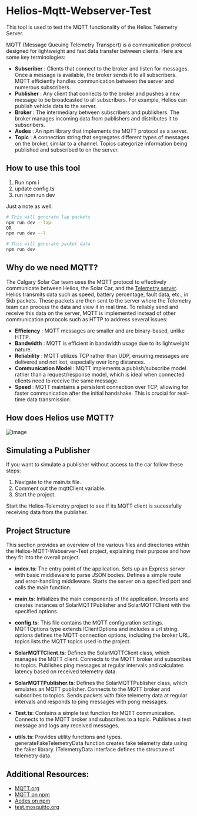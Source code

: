 # Helios-Mqtt-Webserver-Test

This tool is used to test the MQTT functionality of the Helios Telemetry Server.

MQTT (Message Queuing Telemetry Transport) is a communication protocol designed for lightweight and fast data transfer between clients. Here are some key terminologies:

- **Subscriber** : Clients that connect to the broker and listen for messages. Once a message is available, the broker sends it to all subscribers. MQTT efficiently handles communication between the server and numerous subscribers.
- **Publisher** : Any client that connects to the broker and pushes a new message to be broadcasted to all subscribers. For example, Helios can publish vehicle data to the server.
- **Broker** : The intermediary between subscribers and publishers. The broker manages incoming data from publishers and distributes it to subscribers.
- **Aedes** : An npm library that implements the MQTT protocol as a server.
- **Topic** : A connection string that segregates different types of messages on the broker, similar to a channel. Topics categorize information being published and subscribed to on the server.

## How to use this tool

1. Run npm i
2. update config.ts
3. run npm run dev

Just a note as well:

```bash
# This will generate lap packets
npm run dev --lap
OR
npm run dev --l

# This will generate packet data
npm run dev
```

## Why do we need MQTT?

The Calgary Solar Car team uses the MQTT protocol to effectively communicate between Helios, the Solar Car, and the [Telemetry server](https://github.com/UCSolarCarTeam/Helios-Telemetry). Helios transmits data such as speed, battery percentage, fault data, etc., in 5kb packets. These packets are then sent to the server where the Telemetry team can process the data and view it in real time. To reliably send and receive this data on the server, MQTT is implemented instead of other communication protocols such as HTTP to address several issues:

- **Efficiency** : MQTT messages are smaller and are binary-based, unlike HTTP.
- **Bandwidth** : MQTT is efficient in bandwidth usage due to its lightweight nature.
- **Reliability** : MQTT utilizes TCP rather than UDP, ensuring messages are delivered and not lost, especially over long distances.
- **Communication Model** : MQTT implements a publish/subscribe model rather than a request/response model, which is ideal when connected clients need to receive the same message.
- **Speed** : MQTT maintains a persistent connection over TCP, allowing for faster communication after the initial handshake. This is crucial for real-time data transmission.

## How does Helios use MQTT?

![image](https://github.com/user-attachments/assets/bb974244-1b7d-4f4d-ad68-38afd6089c53)

## Simulating a Publisher

If you want to simulate a publisher without access to the car follow these steps:

1. Navigate to the main.ts file.
1. Comment out the mqttClient variable.
1. Start the project.

Start the Helios-Telemetry project to see if its MQTT client is sucessfully receiving data from the publisher.

## Project Structure

This section provides an overview of the various files and directories within the Helios-MQTT-Webserver-Test project, explaining their purpose and how they fit into the overall project.

- **index.ts**: The entry point of the application.
  Sets up an Express server with basic middleware to parse JSON bodies.
  Defines a simple route and error-handling middleware.
  Starts the server on a specified port and calls the main function.

- **main.ts**: Initializes the main components of the application.
  Imports and creates instances of SolarMQTTPublisher and SolarMQTTClient with the specified options.

- **config.ts**: This file contains the MQTT configuration settings.
  MQTTOptions type extends IClientOptions and includes a url string.
  options defines the MQTT connection options, including the broker URL.
  topics lists the MQTT topics used in the project.

- **SolarMQTTClient.ts**: Defines the SolarMQTTClient class, which manages the MQTT client.
  Connects to the MQTT broker and subscribes to topics.
  Publishes ping messages at regular intervals and calculates latency based on received telemetry data.

- **SolarMQTTPublisher.ts**: Defines the SolarMQTTPublisher class, which emulates an MQTT publisher.
  Connects to the MQTT broker and subscribes to topics.
  Sends packets with fake telemetry data at regular intervals and responds to ping messages with pong messages.

- **Test.ts**: Contains a simple test function for MQTT communication.
  Connects to the MQTT broker and subscribes to a topic.
  Publishes a test message and logs any received messages.

- **utils.ts**: Provides utility functions and types.
  generateFakeTelemetryData function creates fake telemetry data using the faker library.
  ITelemetryData interface defines the structure of telemetry data.

## Additional Resources:

- [MQTT.org](https://mqtt.org/)
- [MQTT on npm](https://www.npmjs.com/package/mqtt)
- [Aedes on npm](https://www.npmjs.com/package/aedes)
- [test.mosquitto.org](https://test.mosquitto.org/)

